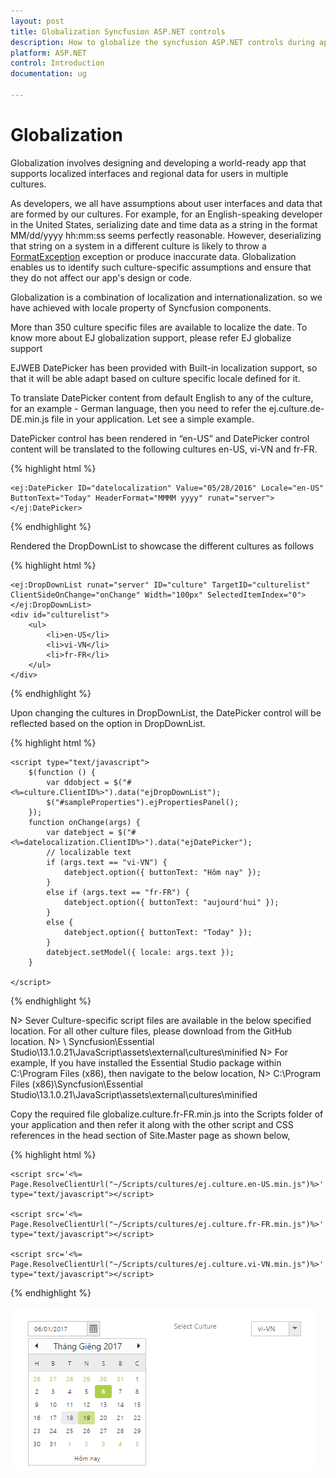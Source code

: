 ```yaml
---
layout: post
title: Globalization Syncfusion ASP.NET controls
description: How to globalize the syncfusion ASP.NET controls during application loading or dynamically.
platform: ASP.NET
control: Introduction
documentation: ug

---
```


# Globalization

Globalization involves designing and developing a world-ready app that supports localized interfaces and regional data for users in multiple cultures. 

As developers, we all have assumptions about user interfaces and data that are formed by our cultures. For example, for an English-speaking developer in the United States, serializing date and time data as a string in the format MM/dd/yyyy hh:mm:ss seems perfectly reasonable. However, deserializing that string on a system in a different culture is likely to throw a [FormatException](https://msdn.microsoft.com/en-us/library/system.formatexception) exception or produce inaccurate data. Globalization enables us to identify such culture-specific assumptions and ensure that they do not affect our app's design or code.

Globalization is a combination of localization and internationalization. so we have achieved with locale property of Syncfusion components.

More than 350 culture specific files are available to localize the date. To know more about EJ globalization support, please refer EJ globalize support

EJWEB DatePicker has been provided with Built-in localization support, so that it will be able adapt based on culture specific locale defined for it.

To translate DatePicker content from default English to any of the culture, for an example - German language, then you need to refer the ej.culture.de-DE.min.js file in your application. Let see a simple example. 

DatePicker control has been rendered in “en-US” and DatePicker control content will be translated to the following cultures en-US, vi-VN and fr-FR.

{% highlight html %}

    <ej:DatePicker ID="datelocalization" Value="05/28/2016" Locale="en-US" ButtonText="Today" HeaderFormat="MMMM yyyy" runat="server"></ej:DatePicker>

{% endhighlight %}

Rendered the DropDownList to showcase the different cultures as follows

{% highlight html %}

    <ej:DropDownList runat="server" ID="culture" TargetID="culturelist" ClientSideOnChange="onChange" Width="100px" SelectedItemIndex="0"></ej:DropDownList>
    <div id="culturelist">
        <ul>
            <li>en-US</li>
            <li>vi-VN</li>
            <li>fr-FR</li>
        </ul>
    </div>

{% endhighlight %}

Upon changing the cultures in DropDownList, the DatePicker control will be reflected based on the option in DropDownList.

{% highlight html %}

    <script type="text/javascript">
        $(function () {
            var ddobject = $("#<%=culture.ClientID%>").data("ejDropDownList");
            $("#sampleProperties").ejPropertiesPanel();
        });
        function onChange(args) {
            var datebject = $("#<%=datelocalization.ClientID%>").data("ejDatePicker");
            // localizable text
            if (args.text == "vi-VN") {
                datebject.option({ buttonText: "Hôm nay" });
            }
            else if (args.text == "fr-FR") {
                datebject.option({ buttonText: "aujourd'hui" });
            }
            else {
                datebject.option({ buttonText: "Today" });
            }
            datebject.setModel({ locale: args.text });
        }

    </script>

{% endhighlight %}

N> Sever Culture-specific script files are available in the below specified location. For all other culture files, please download from the GitHub location.
N> <installed location>\ Syncfusion\Essential Studio\13.1.0.21\JavaScript\assets\external\cultures\minified 
N> For example, If you have installed the Essential Studio package within C:\Program Files (x86), then navigate to the below location,
N> C:\Program Files (x86)\Syncfusion\Essential Studio\13.1.0.21\JavaScript\assets\external\cultures\minified

Copy the required file globalize.culture.fr-FR.min.js into the Scripts folder of your application and then refer it along with the other script and CSS references in the head section of Site.Master page as shown below,

{% highlight html %}

    <script src='<%= Page.ResolveClientUrl("~/Scripts/cultures/ej.culture.en-US.min.js")%>' type="text/javascript"></script>

    <script src='<%= Page.ResolveClientUrl("~/Scripts/cultures/ej.culture.fr-FR.min.js")%>' type="text/javascript"></script>

    <script src='<%= Page.ResolveClientUrl("~/Scripts/cultures/ej.culture.vi-VN.min.js")%>' type="text/javascript"></script>

{% endhighlight %}

![](Core_images/Globalization1.png)